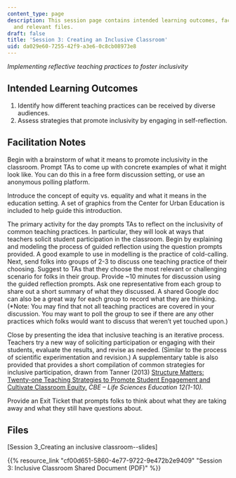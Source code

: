 ```yaml
---
content_type: page
description: This session page contains intended learning outcomes, facilitation notes,
  and relevant files.
draft: false
title: 'Session 3: Creating an Inclusive Classroom'
uid: da029e60-7255-42f9-a3e6-0c8cb08973e8
---
```

*Implementing reflective teaching practices to foster inclusivity*

## Intended Learning Outcomes

1. Identify how different teaching practices can be received by diverse audiences.
2. Assess strategies that promote inclusivity by engaging in self-reflection.

## Facilitation Notes

Begin with a brainstorm of what it means to promote inclusivity in the classroom. Prompt TAs to come up with concrete examples of what it might look like. You can do this in a free form discussion setting, or use an anonymous polling platform.

Introduce the concept of equity vs. equality and what it means in the education setting. A set of graphics from the Center for Urban Education is included to help guide this introduction.

The primary activity for the day prompts TAs to reflect on the inclusivity of common teaching practices. In particular, they will look at ways that teachers solicit student participation in the classroom. Begin by explaining and modeling the process of guided reflection using the question prompts provided. A good example to use in modelling is the practice of cold-calling. Next, send folks into groups of 2-3 to discuss one teaching practice of their choosing. Suggest to TAs that they choose the most relevant or challenging scenario for folks in their group. Provide ~10 minutes for discussion using the guided reflection prompts. Ask one representative from each group to share out a short summary of what they discussed. A shared Google doc can also be a great way for each group to record what they are thinking. (\*Note: You may find that not all teaching practices are covered in your discussion. You may want to poll the group to see if there are any other practices which folks would want to discuss that weren’t yet touched upon.)

Close by presenting the idea that inclusive teaching is an iterative process. Teachers try a new way of soliciting participation or engaging with their students, evaluate the results, and revise as needed. (Similar to the process of scientific experimentation and revision.) A supplementary table is also provided that provides a short compilation of common strategies for inclusive participation, drawn from Tanner (2013) [Structure Matters: Twenty-one Teaching Strategies to Promote Student Engagement and Cultivate Classroom Equity.](https://www.lifescied.org/doi/full/10.1187/cbe.13-06-0115) *CBE – Life Sciences Education 12(1-10).*

Provide an Exit Ticket that prompts folks to think about what they are taking away and what they still have questions about.

## Files

\[Session 3\_Creating an inclusive classroom--slides\]

{{% resource_link "cf00d651-5860-4e77-9722-9e472b2e9409" "Session 3: Inclusive Classroom Shared Document (PDF)" %}}